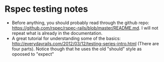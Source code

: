 Rspec testing notes
=====================
- Before anything, you should probably read through the github repo: https://github.com/rspec/rspec-rails/blob/master/README.md. I will not repeat what is already in the documentation.
- A great tutorial for understanding some of the basics: http://everydayrails.com/2012/03/12/testing-series-intro.html (There are four parts). Notice though that he uses the old "should" style as opoosed to "expect"
